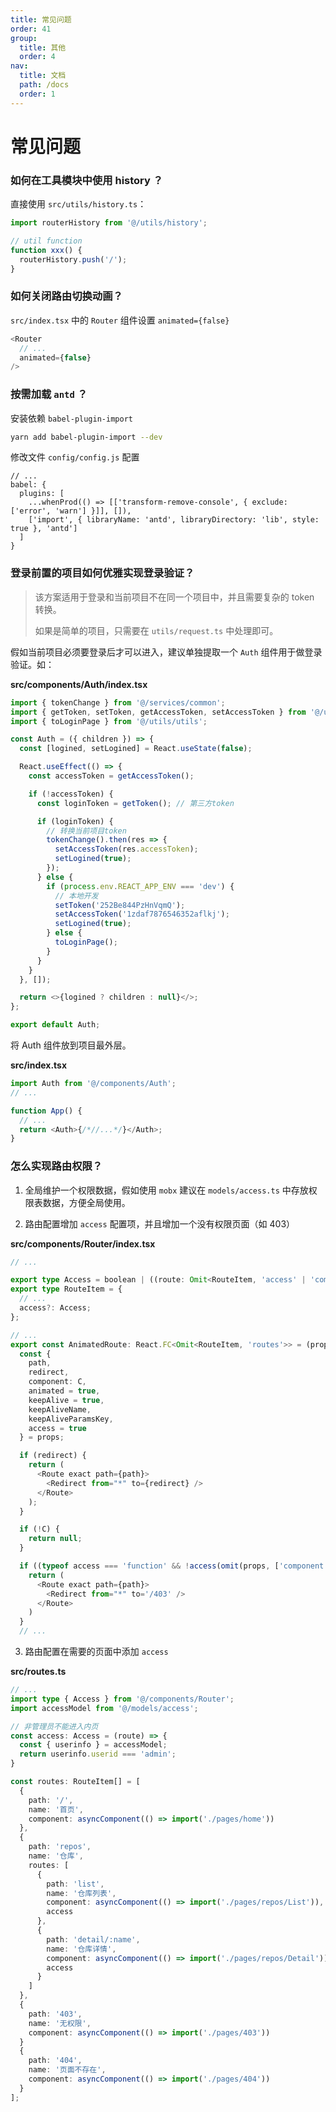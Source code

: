 ```yaml
---
title: 常见问题
order: 41
group:
  title: 其他
  order: 4
nav:
  title: 文档
  path: /docs
  order: 1
---
```


# 常见问题

### 如何在工具模块中使用 history ？

直接使用 `src/utils/history.ts`：

```typescript
import routerHistory from '@/utils/history';

// util function
function xxx() {
  routerHistory.push('/');
}
```

### 如何关闭路由切换动画？

`src/index.tsx` 中的 `Router` 组件设置 `animated={false}`

```typescript
<Router
  // ...
  animated={false}
/>
```

### 按需加载 `antd` ？

安装依赖 `babel-plugin-import`

```bash
yarn add babel-plugin-import --dev
```

修改文件 `config/config.js` 配置

```
// ...
babel: {
  plugins: [
    ...whenProd(() => [['transform-remove-console', { exclude: ['error', 'warn'] }]], []),
    ['import', { libraryName: 'antd', libraryDirectory: 'lib', style: true }, 'antd']
  ]
}
```

### 登录前置的项目如何优雅实现登录验证？

> 该方案适用于登录和当前项目不在同一个项目中，并且需要复杂的 token 转换。
>
> 如果是简单的项目，只需要在 `utils/request.ts` 中处理即可。

假如当前项目必须要登录后才可以进入，建议单独提取一个 `Auth` 组件用于做登录验证。如：

**src/components/Auth/index.tsx**

```typescript
import { tokenChange } from '@/services/common';
import { getToken, setToken, getAccessToken, setAccessToken } from '@/utils/tokenStorage';
import { toLoginPage } from '@/utils/utils';

const Auth = ({ children }) => {
  const [logined, setLogined] = React.useState(false);

  React.useEffect(() => {
    const accessToken = getAccessToken();

    if (!accessToken) {
      const loginToken = getToken(); // 第三方token

      if (loginToken) {
        // 转换当前项目token
        tokenChange().then(res => {
          setAccessToken(res.accessToken);
          setLogined(true);
        });
      } else {
        if (process.env.REACT_APP_ENV === 'dev') {
          // 本地开发
          setToken('252Be844PzHnVqmQ');
          setAccessToken('1zdaf7876546352aflkj');
          setLogined(true);
        } else {
          toLoginPage();
        }
      }
    }
  }, []);

  return <>{logined ? children : null}</>;
};

export default Auth;
```

将 Auth 组件放到项目最外层。

**src/index.tsx**

```typescript
import Auth from '@/components/Auth';
// ...

function App() {
  // ...
  return <Auth>{/*//...*/}</Auth>;
}
```

### 怎么实现路由权限？

1. 全局维护一个权限数据，假如使用 `mobx` 建议在 `models/access.ts` 中存放权限表数据，方便全局使用。

2. 路由配置增加 `access` 配置项，并且增加一个没有权限页面（如 403）

**src/components/Router/index.tsx**

```typescript
// ...

export type Access = boolean | ((route: Omit<RouteItem, 'access' | 'component'>) => boolean);
export type RouteItem = {
  // ...
  access?: Access;
};

// ...
export const AnimatedRoute: React.FC<Omit<RouteItem, 'routes'>> = (props) => {
  const {
    path,
    redirect,
    component: C,
    animated = true,
    keepAlive = true,
    keepAliveName,
    keepAliveParamsKey,
    access = true
  } = props;

  if (redirect) {
    return (
      <Route exact path={path}>
        <Redirect from="*" to={redirect} />
      </Route>
    );
  }

  if (!C) {
    return null;
  }

  if ((typeof access === 'function' && !access(omit(props, ['component', 'access']))) || !access) {
    return (
      <Route exact path={path}>
        <Redirect from="*" to='/403' />
      </Route>
    )
  }
  // ...
```

3. 路由配置在需要的页面中添加 `access`

**src/routes.ts**

```typescript
// ...
import type { Access } from '@/components/Router';
import accessModel from '@/models/access';

// 非管理员不能进入内页
const access: Access = (route) => {
  const { userinfo } = accessModel;
  return userinfo.userid === 'admin';
}

const routes: RouteItem[] = [
  {
    path: '/',
    name: '首页',
    component: asyncComponent(() => import('./pages/home'))
  },
  {
    path: 'repos',
    name: '仓库',
    routes: [
      {
        path: 'list',
        name: '仓库列表',
        component: asyncComponent(() => import('./pages/repos/List')),
        access
      },
      {
        path: 'detail/:name',
        name: '仓库详情',
        component: asyncComponent(() => import('./pages/repos/Detail')),
        access
      }
    ]
  },
  {
    path: '403',
    name: '无权限',
    component: asyncComponent(() => import('./pages/403'))
  }
  {
    path: '404',
    name: '页面不存在',
    component: asyncComponent(() => import('./pages/404'))
  }
];
```
